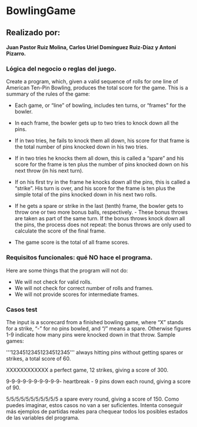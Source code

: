 # BowlingGame

##  Realizado por:

#### Juan Pastor Ruiz Molina, Carlos Uriel Domínguez Ruiz-Díaz y Antoni Pizarro.

### Lógica del negocio o reglas del juego.

Create a program, which, given a valid sequence of rolls for one line of American Ten-Pin Bowling,
produces the total score for the game. This is a summary of the rules of the game:

- Each game, or “line” of bowling, includes ten turns, or “frames” for the bowler.
- In each frame, the bowler gets up to two tries to knock down all the pins.

- If in two tries, he fails to knock them all down, his score for that frame is the total number of pins
  knocked down in his two tries.
- If in two tries he knocks them all down, this is called a “spare” and his score for the frame is ten
  plus the number of pins knocked down on his next throw (in his next turn).
- If on his first try in the frame he knocks down all the pins, this is called a “strike”. His turn is over,
  and his score for the frame is ten plus the simple total of the pins knocked down in his next two
  rolls.
- If he gets a spare or strike in the last (tenth) frame, the bowler gets to throw one or two more
  bonus balls, respectively. - These bonus throws are taken as part of the same turn. If the bonus
  throws knock down all the pins, the process does not repeat: the bonus throws are only used to
  calculate the score of the final frame.
- The game score is the total of all frame scores.

### Requisitos funcionales: qué NO hace el programa.

Here are some things that the program will not do:

- We will not check for valid rolls.
- We will not check for correct number of rolls and frames.
- We will not provide scores for intermediate frames.

### Casos test

The input is a scorecard from a finished bowling game, where “X” stands for a strike, “-” for no pins
bowled, and “/” means a spare. Otherwise figures 1-9 indicate how many pins were knocked down in
that throw.
Sample games:

'''12345123451234512345'''
always hitting pins without getting spares or strikes, a total score of 60.

XXXXXXXXXXXX
a perfect game, 12 strikes, giving a score of 300.

9-9-9-9-9-9-9-9-9-9-
heartbreak - 9 pins down each round, giving a score of 90.

5/5/5/5/5/5/5/5/5/5/5
a spare every round, giving a score of 150.
Como puedes imaginar, estos casos no van a ser suficientes. Intenta conseguir más ejemplos de
partidas reales para chequear todos los posibles estados de las variables del programa.
